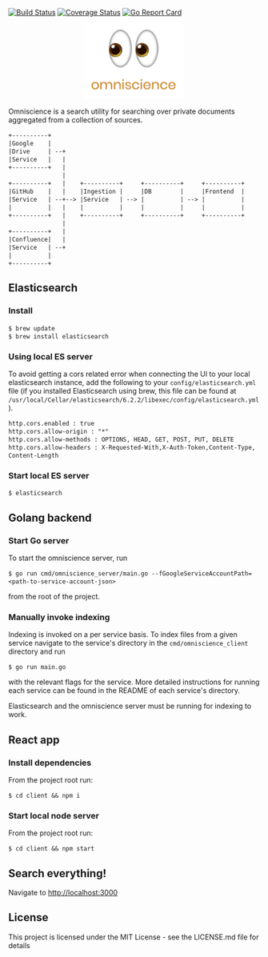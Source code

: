 [![Build Status](https://travis-ci.org/keelerh/omniscience.svg?branch=master)](https://travis-ci.org/keelerh/omniscience)
[![Coverage Status](https://coveralls.io/repos/github/keelerh/omniscience/badge.svg?branch=master)](https://coveralls.io/github/keelerh/omniscience?branch=master)
[![Go Report Card](https://goreportcard.com/badge/github.com/keelerh/omniscience)](https://goreportcard.com/report/github.com/keelerh/omniscience)

<div align="center">
  <img src="images/logo.png" width="200" height="150">
</div>

Omniscience is a search utility for searching over private documents aggregated from a collection of sources.

```
+----------+
|Google    |
|Drive     | --+
|Service   |   |
+----------+   |
               |
+----------+   |    +----------+     +----------+     +----------+                       
|GitHub    |   |    |Ingestion |     |DB        |     |Frontend  |                   
|Service   | --+--> |Service   | --> |          | --> |          |
|          |   |    |          |     |          |     |          |
+----------+   |    +----------+     +----------+     +----------+
               |
+----------+   |
|Confluence|   |
|Service   | --+
|          |
+----------+
```


## Elasticsearch

### Install

```
$ brew update
$ brew install elasticsearch
```

### Using local ES server

To avoid getting a cors related error when connecting the UI to your local elasticsearch instance, add the following to your `config/elasticsearch.yml` file (if you installed Elasticsearch using brew, this file can be found at `/usr/local/Cellar/elasticsearch/6.2.2/libexec/config/elasticsearch.yml`).

```
http.cors.enabled : true  
http.cors.allow-origin : "*"
http.cors.allow-methods : OPTIONS, HEAD, GET, POST, PUT, DELETE
http.cors.allow-headers : X-Requested-With,X-Auth-Token,Content-Type, Content-Length
```

### Start local ES server

```
$ elasticsearch
```

## Golang backend

### Start Go server

To start the omniscience server, run

```
$ go run cmd/omniscience_server/main.go --fGoogleServiceAccountPath=<path-to-service-account-json>
```

from the root of the project.

### Manually invoke indexing

Indexing is invoked on a per service basis. To index files from a given service navigate to the service's directory in the `cmd/omniscience_client` directory and run 

```
$ go run main.go
```

with the relevant flags for the service. More detailed instructions for running each service can be found in the README of each service's directory.

Elasticsearch and the omniscience server must be running for indexing to work.

## React app

### Install dependencies

From the project root run:

```
$ cd client && npm i
```

### Start local node server

From the project root run:

```
$ cd client && npm start
```

## Search everything!

Navigate to [http://localhost:3000](http://localhost:3000)

## License
This project is licensed under the MIT License - see the LICENSE.md file for details